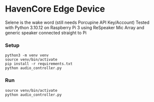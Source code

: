 # HavenCore Edge Device

Selene is the wake word (still needs Porcupine API Key/Account)
Tested with Python 3.10.12 on Raspberry Pi 3 using ReSpeaker Mic Array and generic speaker connected straight to Pi


### Setup
```
python3 -m venv venv
source venv/bin/activate
pip install -r requirements.txt
python audio_controller.py
```

### Run

```
source venv/bin/activate
python audio_controller.py
```
